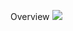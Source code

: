 Overview
![](https://www.planttext.com/api/plantuml/img/VP512u8m5CVl-nJ3-qxTGx6KY2uPT8WTtdJ8S7EXCw7mkxVfa0fjfyT-l_Tdxori3JIcKnAXE-GLb1m7aOAdhd5qpGByGjYUMxQXljXdKrM00GQjrS-xsRD2tvbMJCg0Xe_KLEjISXnBtHLpRXAVV72gG4ZgEX0Qhp4XMnz7cDGbwJcZ67bnaThENzzP2UISQLtH1UpuGTa77eLPusxuBzJovY5oxl4umpfstN-es-SwzjjS5Yo_zC8Otb2tDHJokh0_-GO0)
